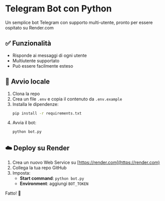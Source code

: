 # Telegram Bot con Python

Un semplice bot Telegram con supporto multi-utente, pronto per essere ospitato su Render.com

## ✅ Funzionalità
- Risponde ai messaggi di ogni utente
- Multiutente supportato
- Può essere facilmente esteso

## 🚀 Avvio locale

1. Clona la repo
2. Crea un file `.env` e copia il contenuto da `.env.example`
3. Installa le dipendenze:
   ```bash
   pip install -r requirements.txt
   ```
4. Avvia il bot:
   ```bash
   python bot.py
   ```

## ☁️ Deploy su Render

1. Crea un nuovo Web Service su [https://render.com](https://render.com)
2. Collega la tua repo GitHub
3. Imposta:
   - **Start command**: `python bot.py`
   - **Environment**: aggiungi `BOT_TOKEN`

Fatto! 🎉
